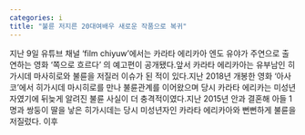 ```yaml
---
categories: i
title: "불륜 저지른 20대여배우 새로운 작품으로 복귀"
---
```

지난 9일 유튜브 채널 ‘film chiyuw’에서는 카라타 에리카아 엔도 유야가 주연으로 출연하는 영화 ‘쪽으로 흐르다’ 의 예고편이 공개됐다.앞서 카라타 에리카아는 유부남인 히가시데 마사히로와 불륜을 저질러 이슈가 된 적이 있다.지난 2018년 개봉한 영화 ‘아사코’에서 히가시데 마시히로를 만나 불륜관계를 이어왔으며 당시 카라타 에리카는 미성년자였기에 뒤늦게 알려진 불륜 사실이 더 충격적이였다.지난 2015년 안과 결혼해 아들 1명과 쌍둥이 딸을 낳은 히가시데는 당시 미성년자인 카라타 에리카아와 뻔뻔하게 불륜을 저질렀다. 이후